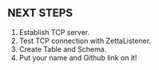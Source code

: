 ## NEXT STEPS
1. Establish TCP server.
2. Test TCP connection with ZettaListener.
3. Create Table and Schema.
4. Put your name and Github link on it!